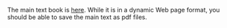 The main text book is [here](../book/index.html). While it is in a dynamic Web page format, you should be able to save the main text as pdf files.

